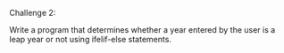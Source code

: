 Challenge 2:

Write a program that determines whether a year entered by the user is a leap year or not using ifelif-else statements.